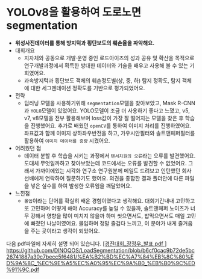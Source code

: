 # YOLOv8을 활용하여 도로노면 segmentation



- **위성사진데이터를 통해 방지턱과 횡단보도의 훼손율을 파악해요.**
- 대회개요
    - 지자체와 공동으로 개발⸱운영 중인 로드아이즈의 성과 공유 및 확산을 목적으로 연구개발과정에서 획득한 방대한 데이터와 기술을 배우고 사용해 볼 수 있는 기회였어요.
    - 과속방지턱과 횡단보도 객체의 훼손정도별(상, 중, 하) 탐지 정확도, 탐지 객체에 대한 세그멘테이션 정확도를 기반으로 평가되었어요.
- 전략
    - 딥러닝 모델을 사용하기위해 `segmentation`모델을 찾아보았고, Mask R-CNN과 `YOLO`모델이 있었어요. YOLO모델이 조금 더 사용하기 좋다고 느꼈고, v5, v7, v8모델을 전부 활용해보며 loss값이 가장 잘 떨어지는 모델을 찾은 후 학습을 진행했어요. 추가로 배웠던 `openCV`를 통하여 이미지 처리를 진행하였어요. 좌표값과 함께 이미지 상하좌우반전을 하고, 가우시안필터와 솔트앤페퍼필터를 활용하여 `이미지 데이터를 증량` 시켰어요.
- 어려웠던 점
    - 데이터 분할 후 학습을 시키는 과정에서 `텐서차원의 오류`라는 오류를 발견했어요. 도대체 무엇일까하고 찾아보았는데 코드에서는 오류를 발견할 수 없었어요. 그래서 가까이에있는 시각화 연구소 연구원분께 메일도 드려보고 인턴했던 회사선배에게 연락하여 질문하기도 했어요. 의견을 종합한 결과 폴더안에 다른 파일을 넣은 실수를 하여 발생한 오류임을 깨달았어요.
- 느낀점
    - `몰입`이라는 단어를 확실히 배운 경험이였다고 생각해요. 대회기간내내 고민하고 또 고민하며 어떻게 해야 Accuracy를 높일 수 있을까, 솔트앤페퍼 노이즈가 너무 강해서 영향을 많이 미치지 않을까 하며 씻으면서도, 밥먹으면서도 매일 고민에 빠졌던 나날이였어요. 몰입하며 정말 즐겁다 느끼고, 이 분야가 내게 즐거움을 주는 곳이라고 생각이 되었어요.
 
다음 pdf파일에 자세히 설명 되어 있습니다.
[[경진대회_장정우_발표.pdf ]
](https://github.com/DINOQOS/LoadSegmentation/blob/b6cf0cac9b72de5bc26741887a30c7becc5f6481/%EA%B2%BD%EC%A7%84%EB%8C%80%ED%9A%8C_%EC%9E%A5%EC%A0%95%EC%9A%B0_%EB%B0%9C%ED%91%9C.pdf)https://github.com/DINOQOS/LoadSegmentation/blob/b6cf0cac9b72de5bc26741887a30c7becc5f6481/%EA%B2%BD%EC%A7%84%EB%8C%80%ED%9A%8C_%EC%9E%A5%EC%A0%95%EC%9A%B0_%EB%B0%9C%ED%91%9C.pdf
